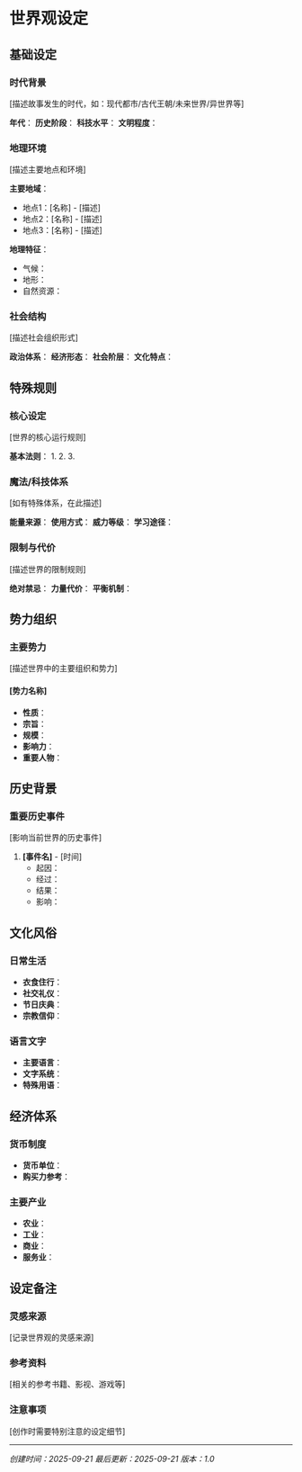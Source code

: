 # 世界观设定

## 基础设定

### 时代背景
[描述故事发生的时代，如：现代都市/古代王朝/未来世界/异世界等]

**年代**：
**历史阶段**：
**科技水平**：
**文明程度**：

### 地理环境
[描述主要地点和环境]

**主要地域**：
- 地点1：[名称] - [描述]
- 地点2：[名称] - [描述]
- 地点3：[名称] - [描述]

**地理特征**：
- 气候：
- 地形：
- 自然资源：

### 社会结构
[描述社会组织形式]

**政治体系**：
**经济形态**：
**社会阶层**：
**文化特点**：

## 特殊规则

### 核心设定
[世界的核心运行规则]

**基本法则**：
1.
2.
3.

### 魔法/科技体系
[如有特殊体系，在此描述]

**能量来源**：
**使用方式**：
**威力等级**：
**学习途径**：

### 限制与代价
[描述世界的限制规则]

**绝对禁忌**：
**力量代价**：
**平衡机制**：

## 势力组织

### 主要势力
[描述世界中的主要组织和势力]

#### [势力名称]
- **性质**：
- **宗旨**：
- **规模**：
- **影响力**：
- **重要人物**：

## 历史背景

### 重要历史事件
[影响当前世界的历史事件]

1. **[事件名]** - [时间]
   - 起因：
   - 经过：
   - 结果：
   - 影响：

## 文化风俗

### 日常生活
- **衣食住行**：
- **社交礼仪**：
- **节日庆典**：
- **宗教信仰**：

### 语言文字
- **主要语言**：
- **文字系统**：
- **特殊用语**：

## 经济体系

### 货币制度
- **货币单位**：
- **购买力参考**：

### 主要产业
- **农业**：
- **工业**：
- **商业**：
- **服务业**：

## 设定备注

### 灵感来源
[记录世界观的灵感来源]

### 参考资料
[相关的参考书籍、影视、游戏等]

### 注意事项
[创作时需要特别注意的设定细节]

---
*创建时间：2025-09-21*
*最后更新：2025-09-21*
*版本：1.0*